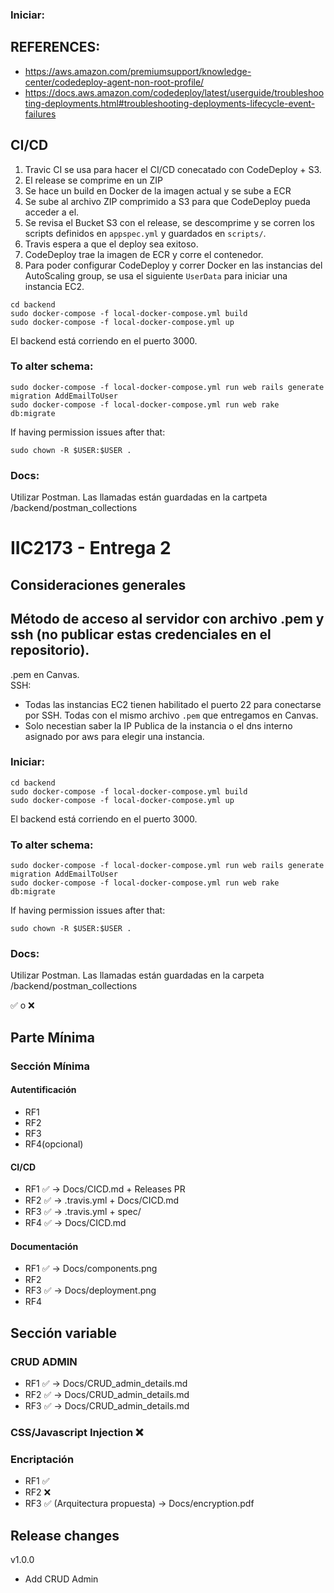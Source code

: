  ### Iniciar:
## REFERENCES: 
- https://aws.amazon.com/premiumsupport/knowledge-center/codedeploy-agent-non-root-profile/
- https://docs.aws.amazon.com/codedeploy/latest/userguide/troubleshooting-deployments.html#troubleshooting-deployments-lifecycle-event-failures


## CI/CD
1. Travic CI se usa para hacer el CI/CD conecatado con CodeDeploy + S3.
2. El release se comprime en un ZIP
3. Se hace un build en Docker de la imagen actual y se sube a ECR
4. Se sube al archivo ZIP comprimido a S3 para que CodeDeploy pueda acceder a el.
5. Se revisa el Bucket S3 con el release, se descomprime y se corren los scripts definidos en `appspec.yml` y guardados en `scripts/`.
6. Travis espera a que el deploy sea exitoso.
7. CodeDeploy trae la imagen de ECR y corre el contenedor.
8. Para poder configurar CodeDeploy y correr Docker en las instancias del AutoScaling group, se usa el siguiente `UserData` para iniciar una instancia EC2. 
```
cd backend  
sudo docker-compose -f local-docker-compose.yml build  
sudo docker-compose -f local-docker-compose.yml up  
```

El backend está corriendo en el puerto 3000.

### To alter schema:
```
sudo docker-compose -f local-docker-compose.yml run web rails generate migration AddEmailToUser  
sudo docker-compose -f local-docker-compose.yml run web rake db:migrate  
```
If having permission issues after that:  
```
sudo chown -R $USER:$USER .
```
 ### Docs:

 Utilizar Postman. Las llamadas están guardadas en la cartpeta /backend/postman_collections

# IIC2173 - Entrega 2
## Consideraciones generales
## Método de acceso al servidor con archivo .pem y ssh (no publicar estas credenciales en el repositorio).
.pem en Canvas.  
SSH: 
- Todas las instancias EC2 tienen habilitado el puerto 22 para conectarse por SSH. Todas con el mismo archivo `.pem` que entregamos en Canvas. 
- Solo necestian saber la IP Publica de la instancia o el dns interno asignado por aws para elegir una instancia. 

 ### Iniciar:
```
cd backend  
sudo docker-compose -f local-docker-compose.yml build  
sudo docker-compose -f local-docker-compose.yml up  
```

El backend está corriendo en el puerto 3000.

### To alter schema:
```
sudo docker-compose -f local-docker-compose.yml run web rails generate migration AddEmailToUser  
sudo docker-compose -f local-docker-compose.yml run web rake db:migrate  
```
If having permission issues after that:  
```
sudo chown -R $USER:$USER .
```
 ### Docs:

 Utilizar Postman. Las llamadas están guardadas en la carpeta /backend/postman_collections


✅ o ❌
## Parte Mínima

### Sección Mínima

#### Autentificación

* RF1
* RF2
* RF3
* RF4(opcional)

#### CI/CD

* RF1 ✅ -> Docs/CICD.md + Releases PR
* RF2 ✅ -> .travis.yml + Docs/CICD.md 
* RF3 ✅ -> .travis.yml + spec/
* RF4 ✅ -> Docs/CICD.md

#### Documentación

* RF1 ✅ -> Docs/components.png
* RF2
* RF3 ✅ -> Docs/deployment.png
* RF4

## Sección variable

### CRUD ADMIN
* RF1 ✅ -> Docs/CRUD_admin_details.md
* RF2 ✅ -> Docs/CRUD_admin_details.md
* RF3 ✅ -> Docs/CRUD_admin_details.md

### CSS/Javascript Injection ❌

### Encriptación
* RF1 ✅
* RF2 ❌
* RF3 ✅ (Arquitectura propuesta) -> Docs/encryption.pdf

## Release changes
v1.0.0
 - Add CRUD Admin
